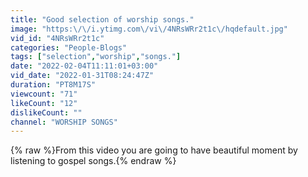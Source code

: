 ```yaml
---
title: "Good selection of worship songs."
image: "https:\/\/i.ytimg.com\/vi\/4NRsWRr2t1c\/hqdefault.jpg"
vid_id: "4NRsWRr2t1c"
categories: "People-Blogs"
tags: ["selection","worship","songs."]
date: "2022-02-04T11:11:01+03:00"
vid_date: "2022-01-31T08:24:47Z"
duration: "PT8M17S"
viewcount: "71"
likeCount: "12"
dislikeCount: ""
channel: "WORSHIP SONGS"
---
```

{% raw %}From this video you are going to have beautiful moment by listening to gospel songs.{% endraw %}
